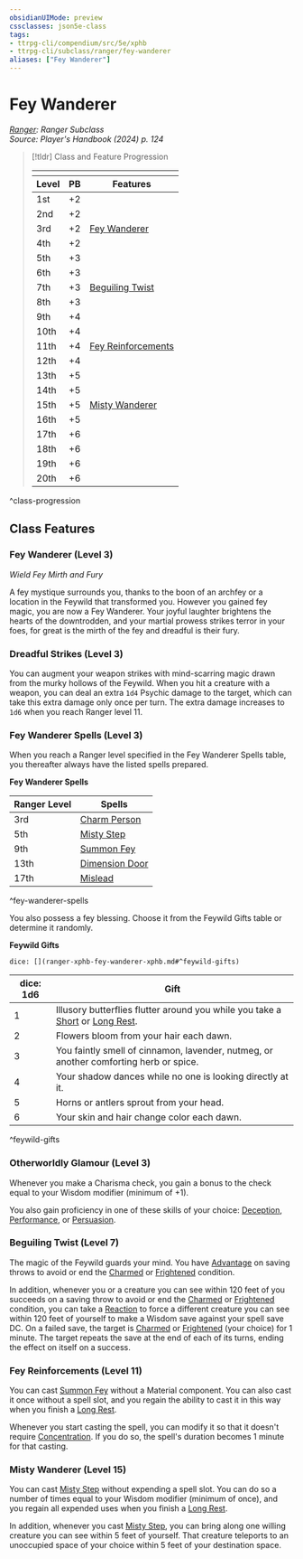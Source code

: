 ```yaml
---
obsidianUIMode: preview
cssclasses: json5e-class
tags:
- ttrpg-cli/compendium/src/5e/xphb
- ttrpg-cli/subclass/ranger/fey-wanderer
aliases: ["Fey Wanderer"]
---
```

# Fey Wanderer
*[Ranger](./ranger-xphb.md): Ranger Subclass*  
*Source: Player's Handbook (2024) p. 124*  

> [!tldr] Class and Feature Progression
> 
> <table class="class-progression">
> <thead>
> <tr><th colspan='3'></th></tr>
> <tr class="class-progression"><th class"level">Level</th><th class"pb">PB</th><th class"feature">Features</th></tr>
> </thead><tbody>
> <tr class="class-progression"><td class"level">1st</td><td class"pb">+2</td><td class"feature"></td></tr>
> <tr class="class-progression"><td class"level">2nd</td><td class"pb">+2</td><td class"feature"></td></tr>
> <tr class="class-progression"><td class"level">3rd</td><td class"pb">+2</td><td class"feature"><a href='#Fey Wanderer (Level 3)' class='internal-link'>Fey Wanderer</a></td></tr>
> <tr class="class-progression"><td class"level">4th</td><td class"pb">+2</td><td class"feature"></td></tr>
> <tr class="class-progression"><td class"level">5th</td><td class"pb">+3</td><td class"feature"></td></tr>
> <tr class="class-progression"><td class"level">6th</td><td class"pb">+3</td><td class"feature"></td></tr>
> <tr class="class-progression"><td class"level">7th</td><td class"pb">+3</td><td class"feature"><a href='#Beguiling Twist (Level 7)' class='internal-link'>Beguiling Twist</a></td></tr>
> <tr class="class-progression"><td class"level">8th</td><td class"pb">+3</td><td class"feature"></td></tr>
> <tr class="class-progression"><td class"level">9th</td><td class"pb">+4</td><td class"feature"></td></tr>
> <tr class="class-progression"><td class"level">10th</td><td class"pb">+4</td><td class"feature"></td></tr>
> <tr class="class-progression"><td class"level">11th</td><td class"pb">+4</td><td class"feature"><a href='#Fey Reinforcements (Level 11)' class='internal-link'>Fey Reinforcements</a></td></tr>
> <tr class="class-progression"><td class"level">12th</td><td class"pb">+4</td><td class"feature"></td></tr>
> <tr class="class-progression"><td class"level">13th</td><td class"pb">+5</td><td class"feature"></td></tr>
> <tr class="class-progression"><td class"level">14th</td><td class"pb">+5</td><td class"feature"></td></tr>
> <tr class="class-progression"><td class"level">15th</td><td class"pb">+5</td><td class"feature"><a href='#Misty Wanderer (Level 15)' class='internal-link'>Misty Wanderer</a></td></tr>
> <tr class="class-progression"><td class"level">16th</td><td class"pb">+5</td><td class"feature"></td></tr>
> <tr class="class-progression"><td class"level">17th</td><td class"pb">+6</td><td class"feature"></td></tr>
> <tr class="class-progression"><td class"level">18th</td><td class"pb">+6</td><td class"feature"></td></tr>
> <tr class="class-progression"><td class"level">19th</td><td class"pb">+6</td><td class"feature"></td></tr>
> <tr class="class-progression"><td class"level">20th</td><td class"pb">+6</td><td class"feature"></td></tr>
> </tbody></table>

^class-progression


## Class Features

### Fey Wanderer (Level 3)

*Wield Fey Mirth and Fury*

A fey mystique surrounds you, thanks to the boon of an archfey or a location in the Feywild that transformed you. However you gained fey magic, you are now a Fey Wanderer. Your joyful laughter brightens the hearts of the downtrodden, and your martial prowess strikes terror in your foes, for great is the mirth of the fey and dreadful is their fury.

### Dreadful Strikes (Level 3)

You can augment your weapon strikes with mind-scarring magic drawn from the murky hollows of the Feywild. When you hit a creature with a weapon, you can deal an extra `1d4` Psychic damage to the target, which can take this extra damage only once per turn. The extra damage increases to `1d6` when you reach Ranger level 11.

### Fey Wanderer Spells (Level 3)

When you reach a Ranger level specified in the Fey Wanderer Spells table, you thereafter always have the listed spells prepared.

**Fey Wanderer Spells**

| Ranger Level | Spells |
|--------------|--------|
| 3rd | [Charm Person](3-Mechanics/CLI/spells/charm-person-xphb.md) |
| 5th | [Misty Step](3-Mechanics/CLI/spells/misty-step-xphb.md) |
| 9th | [Summon Fey](3-Mechanics/CLI/spells/summon-fey-xphb.md) |
| 13th | [Dimension Door](3-Mechanics/CLI/spells/dimension-door-xphb.md) |
| 17th | [Mislead](3-Mechanics/CLI/spells/mislead-xphb.md) |
^fey-wanderer-spells

You also possess a fey blessing. Choose it from the Feywild Gifts table or determine it randomly.

**Feywild Gifts**

`dice: [](ranger-xphb-fey-wanderer-xphb.md#^feywild-gifts)`

| dice: 1d6 | Gift |
|-----------|------|
| 1 | Illusory butterflies flutter around you while you take a [Short](3-Mechanics/CLI/rules/variant-rules/short-rest-xphb.md) or [Long Rest](3-Mechanics/CLI/rules/variant-rules/long-rest-xphb.md). |
| 2 | Flowers bloom from your hair each dawn. |
| 3 | You faintly smell of cinnamon, lavender, nutmeg, or another comforting herb or spice. |
| 4 | Your shadow dances while no one is looking directly at it. |
| 5 | Horns or antlers sprout from your head. |
| 6 | Your skin and hair change color each dawn. |
^feywild-gifts

### Otherworldly Glamour (Level 3)

Whenever you make a Charisma check, you gain a bonus to the check equal to your Wisdom modifier (minimum of +1).

You also gain proficiency in one of these skills of your choice: [Deception](3-Mechanics/CLI/rules/skills.md#Deception), [Performance](3-Mechanics/CLI/rules/skills.md#Performance), or [Persuasion](3-Mechanics/CLI/rules/skills.md#Persuasion).

### Beguiling Twist (Level 7)

The magic of the Feywild guards your mind. You have [Advantage](3-Mechanics/CLI/rules/variant-rules/advantage-xphb.md) on saving throws to avoid or end the [Charmed](3-Mechanics/CLI/rules/conditions.md#Charmed) or [Frightened](3-Mechanics/CLI/rules/conditions.md#Frightened) condition.

In addition, whenever you or a creature you can see within 120 feet of you succeeds on a saving throw to avoid or end the [Charmed](3-Mechanics/CLI/rules/conditions.md#Charmed) or [Frightened](3-Mechanics/CLI/rules/conditions.md#Frightened) condition, you can take a [Reaction](3-Mechanics/CLI/rules/variant-rules/reaction-xphb.md) to force a different creature you can see within 120 feet of yourself to make a Wisdom save against your spell save DC. On a failed save, the target is [Charmed](3-Mechanics/CLI/rules/conditions.md#Charmed) or [Frightened](3-Mechanics/CLI/rules/conditions.md#Frightened) (your choice) for 1 minute. The target repeats the save at the end of each of its turns, ending the effect on itself on a success.

### Fey Reinforcements (Level 11)

You can cast [Summon Fey](3-Mechanics/CLI/spells/summon-fey-xphb.md) without a Material component. You can also cast it once without a spell slot, and you regain the ability to cast it in this way when you finish a [Long Rest](3-Mechanics/CLI/rules/variant-rules/long-rest-xphb.md).

Whenever you start casting the spell, you can modify it so that it doesn't require [Concentration](3-Mechanics/CLI/rules/conditions.md#Concentration). If you do so, the spell's duration becomes 1 minute for that casting.

### Misty Wanderer (Level 15)

You can cast [Misty Step](3-Mechanics/CLI/spells/misty-step-xphb.md) without expending a spell slot. You can do so a number of times equal to your Wisdom modifier (minimum of once), and you regain all expended uses when you finish a [Long Rest](3-Mechanics/CLI/rules/variant-rules/long-rest-xphb.md).

In addition, whenever you cast [Misty Step](3-Mechanics/CLI/spells/misty-step-xphb.md), you can bring along one willing creature you can see within 5 feet of yourself. That creature teleports to an unoccupied space of your choice within 5 feet of your destination space.